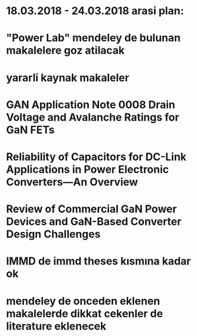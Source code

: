 # 18.03.2018 - 24.03.2018 arasi plan:
# "Power Lab" mendeley de bulunan makalelere goz atilacak
# yararli kaynak makaleler
#	 GAN Application Note 0008 Drain Voltage and Avalanche Ratings for GaN FETs
#	 Reliability of Capacitors for DC-Link Applications in Power Electronic Converters—An Overview
# 	 Review of Commercial GaN Power Devices and GaN-Based Converter Design Challenges

# IMMD de immd theses kısmına kadar ok
# mendeley de onceden eklenen makalelerde dikkat cekenler de literature eklenecek


